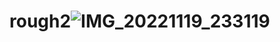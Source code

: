 # rough2![IMG_20221119_233119](https://user-images.githubusercontent.com/78478397/203787458-6038eded-ce3a-42e7-b444-5596555c5caf.jpg)
